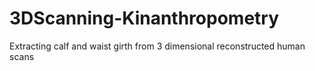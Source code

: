 # 3DScanning-Kinanthropometry
Extracting calf and waist girth from 3 dimensional reconstructed human scans
